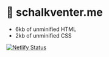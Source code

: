 # 🧑 schalkventer.me

- 6kb of unminified HTML
- 2kb of unminified CSS

[![Netlify Status](https://api.netlify.com/api/v1/badges/093cc4eb-4fa4-49bc-a32c-ccc53a303cee/deploy-status)](https://app.netlify.com/sites/schalkventer/deploys)

